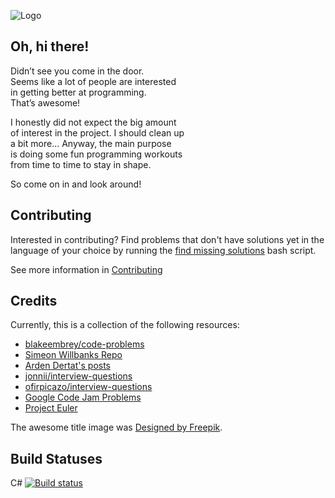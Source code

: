 ![Logo](/assets/workplace.png)

## Oh, hi there!

Didn’t see you come in the door.  
Seems like a lot of people are interested  
in getting better at programming.  
That’s awesome!  

I honestly did not expect the big amount  
of interest in the project. I should clean up  
a bit more… Anyway, the main purpose  
is doing some fun programming workouts  
from time to time to stay in shape.  

So come on in and look around!

## Contributing

Interested in contributing? Find problems that don't have solutions yet in the language of your choice
by running the [find missing solutions](./find-missing-solutions.sh) bash script.

See more information in [Contributing](CONTRIBUTING.md)

## Credits

Currently, this is a collection of the following resources:

  * [blakeembrey/code-problems](https://github.com/blakeembrey/code-problems)
  * [Simeon Willbanks Repo](https://github.com/simeonwillbanks/google-interview-questions/tree/master/questions)
  * [Arden Dertat's posts](http://www.ardendertat.com/2012/01/09/programming-interview-questions/)
  * [jonnii/interview-questions](https://github.com/jonnii/interview-questions)
  * [ofirpicazo/interview-questions](https://github.com/ofirpicazo/interview-questions/tree/master/python)
  * [Google Code Jam Problems](https://code.google.com/codejam/)
  * [Project Euler](https://projecteuler.net/)

The awesome title image was [Designed by Freepik](http://www.freepik.com).

## Build Statuses  

C# [![Build status](https://ci.appveyor.com/api/projects/status/ib5r6pt7jccpr5fd?svg=true)](https://ci.appveyor.com/project/rohan-git/the-coding-interview)  




